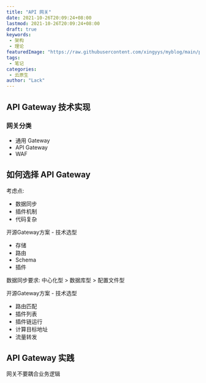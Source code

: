 ```yaml
---
title: "API 网关"
date: 2021-10-26T20:09:24+08:00
lastmod: 2021-10-26T20:09:24+08:00
draft: true
keywords: 
 - 架构
 - 理论
featuredImage: "https://raw.githubusercontent.com/xingyys/myblog/main/posts/images/20210926200427.png"
tags: 
 - 笔记
categories: 
 - 云原生
author: "Lack"
---
```


## API Gateway 技术实现

### 网关分类
- 通用 Gateway
- API Gateway
- WAF

## 如何选择 API Gateway

考虑点:
- 数据同步
- 插件机制
- 代码复杂

开源Gateway方案 - 技术选型 
- 存储 
- 路由 
- Schema 
- 插件

数据同步要求: 中心化型 > 数据库型 > 配置文件型

开源Gateway方案 - 技术选型 
- 路由匹配 
- 插件列表 
- 插件链运行 
- 计算目标地址 
- 流量转发

## API Gateway 实践

网关不要耦合业务逻辑